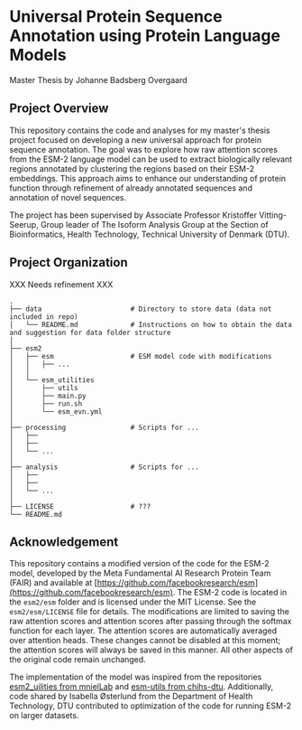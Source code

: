 # Universal Protein Sequence Annotation using Protein Language Models

Master Thesis by Johanne Badsberg Overgaard

## Project Overview

This repository contains the code and analyses for my master's thesis project focused on developing a new universal approach for protein sequence annotation. The goal was to explore how raw attention scores from the ESM-2 language model can be used to extract biologically relevant regions annotated by clustering the regions based on their ESM-2 embeddings. This approach aims to enhance our understanding of protein function through refinement of already annotated sequences and annotation of novel sequences. 

The project has been supervised by Associate Professor Kristoffer Vitting-Seerup, Group leader of The Isoform Analysis Group at the Section of Bioinformatics, Health Technology, Technical University of Denmark (DTU).

## Project Organization

XXX Needs refinement XXX

    .
    ├── data                      # Directory to store data (data not included in repo)
    │   └── README.md             # Instructions on how to obtain the data and suggestion for data folder structure
    │
    ├── esm2                    
    │   ├── esm                   # ESM model code with modifications
    │   │   ├── ...
    │   │
    │   └── esm_utilities         
    │       ├── utils
    │       ├── main.py
    │       ├── run.sh
    │       └── esm_evn.yml              
    │
    ├── processing                # Scripts for ...
    │   ├──              
    │   ├── 
    │   └── ...                  
    │
    ├── analysis                  # Scripts for ...
    │   ├──              
    │   ├── 
    │   └── ...           
    │
    ├── LICENSE                   # ???
    └── README.md               

## Acknowledgement

This repository contains a modified version of the code for the ESM-2 model, developed by the Meta Fundamental AI Research Protein Team (FAIR) and available at [https://github.com/facebookresearch/esm](https://github.com/facebookresearch/esm). The ESM-2 code is located in the `esm2/esm` folder and is licensed under the MIT License. See the `esm2/esm/LICENSE` file for details. The modifications are limited to saving the raw attention scores and attention scores after passing through the softmax function for each layer. The attention scores are automatically averaged over attention heads. These changes cannot be disabled at this moment; the attention scores will always be saved in this manner. All other aspects of the original code remain unchanged.

The implementation of the model was inspired from the repositories [esm2_uilities from mnielLab](https://github.com/mnielLab/esm2_utilities) and [esm-utils from chihs-dtu](https://github.com/chihs-dtu/esm-utils). Additionally, code shared by Isabella Østerlund from the Department of Health Technology, DTU contributed to optimization of the code for running ESM-2 on larger datasets.